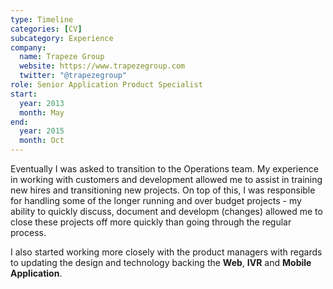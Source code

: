 ```yaml
---
type: Timeline
categories: [CV]
subcategory: Experience
company:
  name: Trapeze Group
  website: https://www.trapezegroup.com
  twitter: "@trapezegroup"
role: Senior Application Product Specialist
start:
  year: 2013
  month: May
end:
  year: 2015
  month: Oct
---
```


Eventually I was asked to transition to the Operations team. My experience in working with customers and development allowed me to assist in training new hires and transitioning new projects. On top of this, I was responsible for handling some of the longer running and over budget projects - my ability to quickly discuss, document and developm (changes) allowed me to close these projects off more quickly than going through the regular process.

I also started working more closely with the product managers with regards to updating the design and technology backing the **Web**, **IVR** and **Mobile Application**.
